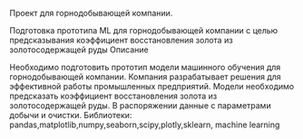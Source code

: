 Проект для горнодобывающей компании.


Подготовка прототипа ML для горнодобывающей компании с целью предсказывания коэффициент восстановления золота из золотосодержащей руды
Описание

Необходимо подготовить прототип модели машинного обучения для горнодобывающей компании. 
Компания разрабатывает решения для эффективной работы промышленных предприятий. 
Модели необходимо предсказать коэффициент восстановления золота из золотосодержащей руды. 
В распоряжении данные с параметрами добычи и очистки.
Библиотеки: pandas,matplotlib,numpy,seaborn,scipy,plotly,sklearn, machine learning


